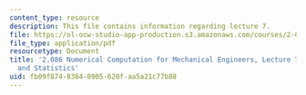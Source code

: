 ```yaml
---
content_type: resource
description: This file contains information regarding lecture 7.
file: https://ol-ocw-studio-app-production.s3.amazonaws.com/courses/2-086-numerical-computation-for-mechanical-engineers-spring-2013/fb09f87483840905620faa5a21c77b88_MIT2_086S13_lecture7.pdf
file_type: application/pdf
resourcetype: Document
title: '2.086 Numerical Computation for Mechanical Engineers, Lecture 7: Probability
  and Statistics'
uid: fb09f874-8384-0905-620f-aa5a21c77b88
---
```

